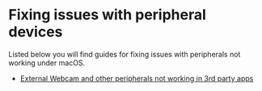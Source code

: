 # Fixing issues with peripheral devices

Listed below you will find guides for fixing issues with peripherals not working under macOS.

- [External Webcam and other peripherals not working in 3rd party apps](https://github.com/5T33Z0/OC-Little-Translated/blob/main/13_Peripherals/Fixing_Peripherals.md)
